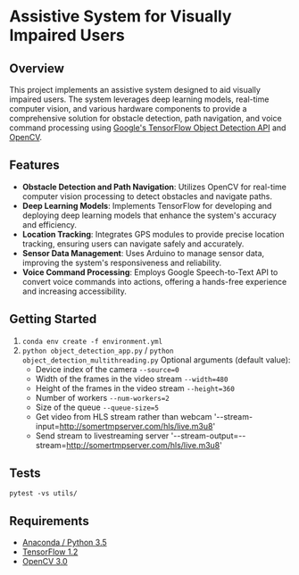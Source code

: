 # Assistive System for Visually Impaired Users

## Overview

This project implements an assistive system designed to aid visually impaired users. The system leverages deep learning models, real-time computer vision, and various hardware components to provide a comprehensive solution for obstacle detection, path navigation, and voice command processing using [Google's TensorFlow Object Detection API](https://github.com/tensorflow/models/tree/master/research/object_detection) and [OpenCV](http://opencv.org/).

## Features

- **Obstacle Detection and Path Navigation**: Utilizes OpenCV for real-time computer vision processing to detect obstacles and navigate paths.
- **Deep Learning Models**: Implements TensorFlow for developing and deploying deep learning models that enhance the system's accuracy and efficiency.
- **Location Tracking**: Integrates GPS modules to provide precise location tracking, ensuring users can navigate safely and accurately.
- **Sensor Data Management**: Uses Arduino to manage sensor data, improving the system's responsiveness and reliability.
- **Voice Command Processing**: Employs Google Speech-to-Text API to convert voice commands into actions, offering a hands-free experience and increasing accessibility.


## Getting Started
1. `conda env create -f environment.yml`
2. `python object_detection_app.py` / `python object_detection_multithreading.py`
    Optional arguments (default value):
    * Device index of the camera `--source=0`
    * Width of the frames in the video stream `--width=480`
    * Height of the frames in the video stream `--height=360`
    * Number of workers `--num-workers=2`
    * Size of the queue `--queue-size=5`
    * Get video from HLS stream rather than webcam '--stream-input=http://somertmpserver.com/hls/live.m3u8'
    * Send stream to livestreaming server '--stream-output=--stream=http://somertmpserver.com/hls/live.m3u8'

## Tests
```
pytest -vs utils/
```

## Requirements
- [Anaconda / Python 3.5](https://www.continuum.io/downloads)
- [TensorFlow 1.2](https://www.tensorflow.org/)
- [OpenCV 3.0](http://opencv.org/)


